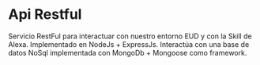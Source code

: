 # Api Restful

Servicio RestFul para interactuar con nuestro entorno EUD y con la Skill de Alexa. 
Implementado en NodeJs + ExpressJs. 
Interactúa con una base de datos NoSql implementada con MongoDb + Mongoose como framework.
